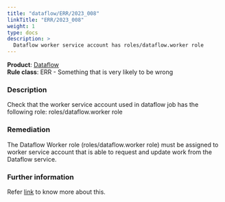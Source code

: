 ```yaml
---
title: "dataflow/ERR/2023_008"
linkTitle: "ERR/2023_008"
weight: 1
type: docs
description: >
  Dataflow worker service account has roles/dataflow.worker role
---
```


**Product**: [Dataflow](https://cloud.google.com/dataflow)\
**Rule class**: ERR - Something that is very likely to be wrong

### Description

Check that the worker service account used in dataflow job
has the following role: roles/dataflow.worker role

### Remediation
The Dataflow Worker role (roles/dataflow.worker role) must be assigned to worker service account that is able
to request and update work from the Dataflow service.

### Further information
Refer [link](https://cloud.google.com/dataflow/docs/concepts/access-control#:~:text=The%20Dataflow%20Worker%20role)
to know more about this.

